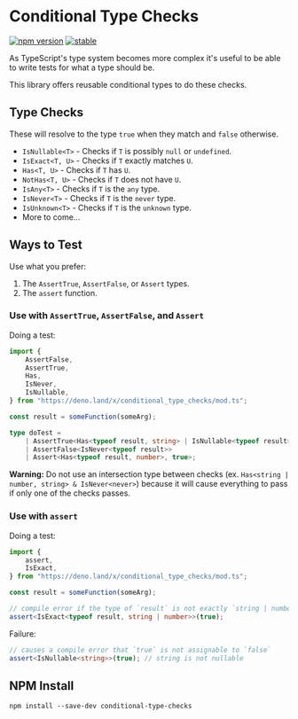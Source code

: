 # Conditional Type Checks

[![npm version](https://badge.fury.io/js/conditional-type-checks.svg)](https://badge.fury.io/js/conditional-type-checks)
[![stable](http://badges.github.io/stability-badges/dist/stable.svg)](http://github.com/badges/stability-badges)

As TypeScript's type system becomes more complex it's useful to be able to write tests for what a type should be.

This library offers reusable conditional types to do these checks.

## Type Checks

These will resolve to the type `true` when they match and `false` otherwise.

- `IsNullable<T>` - Checks if `T` is possibly `null` or `undefined`.
- `IsExact<T, U>` - Checks if `T` exactly matches `U`.
- `Has<T, U>` - Checks if `T` has `U`.
- `NotHas<T, U>` - Checks if `T` does not have `U`.
- `IsAny<T>` - Checks if `T` is the `any` type.
- `IsNever<T>` - Checks if `T` is the `never` type.
- `IsUnknown<T>` - Checks if `T` is the `unknown` type.
- More to come...

## Ways to Test

Use what you prefer:

1. The `AssertTrue`, `AssertFalse`, or `Assert` types.
2. The `assert` function.

### Use with `AssertTrue`, `AssertFalse`, and `Assert`

Doing a test:

```ts
import {
    AssertFalse,
    AssertTrue,
    Has,
    IsNever,
    IsNullable,
} from "https://deno.land/x/conditional_type_checks/mod.ts";

const result = someFunction(someArg);

type doTest =
    | AssertTrue<Has<typeof result, string> | IsNullable<typeof result>>
    | AssertFalse<IsNever<typeof result>>
    | Assert<Has<typeof result, number>, true>;
```

**Warning:** Do not use an intersection type between checks (ex. `Has<string | number, string> & IsNever<never>`) because it will cause everything to pass if only one of the checks passes.

### Use with `assert`

Doing a test:

```ts
import {
    assert,
    IsExact,
} from "https://deno.land/x/conditional_type_checks/mod.ts";

const result = someFunction(someArg);

// compile error if the type of `result` is not exactly `string | number`
assert<IsExact<typeof result, string | number>>(true);
```

Failure:

```ts
// causes a compile error that `true` is not assignable to `false`
assert<IsNullable<string>>(true); // string is not nullable
```

## NPM Install

```
npm install --save-dev conditional-type-checks
```
